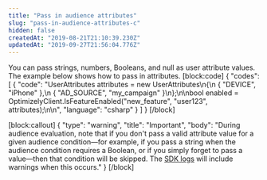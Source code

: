 ```yaml
---
title: "Pass in audience attributes"
slug: "pass-in-audience-attributes-c"
hidden: false
createdAt: "2019-08-21T21:10:39.230Z"
updatedAt: "2019-09-27T21:56:04.776Z"
---
```

You can pass strings, numbers, Booleans, and null as user attribute values. The example below shows how to pass in attributes.
[block:code]
{
  "codes": [
    {
      "code": "UserAttributes attributes = new UserAttributes\n{\n  { \"DEVICE\", \"iPhone\" },\n  { \"AD_SOURCE\", \"my_campaign\" }\n};\n\nbool enabled = OptimizelyClient.IsFeatureEnabled(\"new_feature\", \"user123\", attributes);\n\n",
      "language": "csharp"
    }
  ]
}
[/block]

[block:callout]
{
  "type": "warning",
  "title": "Important",
  "body": "During audience evaluation, note that if you don't pass a valid attribute value for a given audience condition—for example, if you pass a string when the audience condition requires a Boolean, or if you simply forget to pass a value—then that condition will be skipped. The [SDK logs](doc:customize-logger-c) will include warnings when this occurs."
}
[/block]